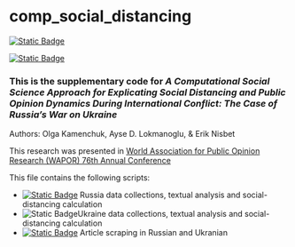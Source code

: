 # comp_social_distancing

[![Static Badge](https://img.shields.io/badge/R-v4.3.1-blue)](https://github.com/aysedeniz09/comp_social_distancing/tree/main/R)

[![Static Badge](https://img.shields.io/badge/python-v3.7-blue)](https://github.com/aysedeniz09/comp_social_distancing/tree/main/Python)


### This is the supplementary code for ***A Computational Social Science Approach for Explicating Social Distancing and Public Opinion Dynamics During International Conflict: The Case of Russia’s War on Ukraine*** 

Authors: 
Olga Kamenchuk, Ayse D. Lokmanoglu, & Erik Nisbet

This research was presented in [World Association for Public Opinion Research (WAPOR) 76th Annual Conference](https://wapor.org/wp-content/uploads/Program-draft-12-09-2023.pdf)

This file contains the following scripts:
- [![Static Badge](https://img.shields.io/badge/R-v4.3.1-blue)](https://github.com/aysedeniz09/comp_social_distancing/blob/main/R/github_Russia.md) Russia data collections, textual analysis and social-distancing calculation
- ![Static Badge](https://img.shields.io/badge/R-v4.3.1-blue)Ukraine data collections, textual analysis and social-distancing calculation
- [![Static Badge](https://img.shields.io/badge/python-v3.7-blue)](https://github.com/aysedeniz09/comp_social_distancing/blob/main/Python/nw-scrape-code.md) Article scraping in Russian and Ukranian